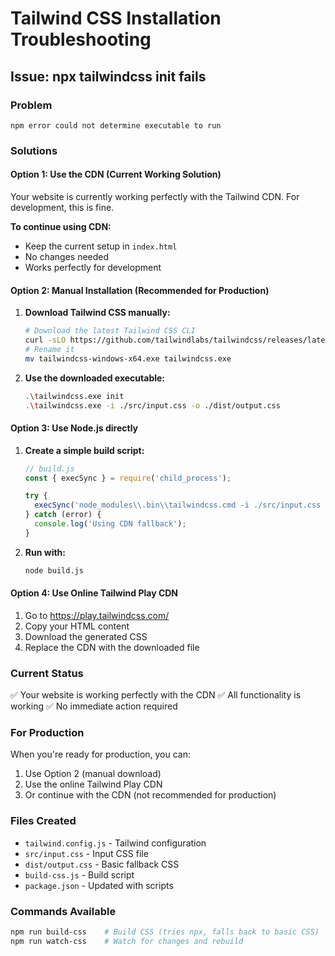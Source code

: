 # Tailwind CSS Installation Troubleshooting

## Issue: npx tailwindcss init fails

### Problem
```
npm error could not determine executable to run
```

### Solutions

#### Option 1: Use the CDN (Current Working Solution)
Your website is currently working perfectly with the Tailwind CDN. For development, this is fine.

**To continue using CDN:**
- Keep the current setup in `index.html`
- No changes needed
- Works perfectly for development

#### Option 2: Manual Installation (Recommended for Production)

1. **Download Tailwind CSS manually:**
   ```bash
   # Download the latest Tailwind CSS CLI
   curl -sLO https://github.com/tailwindlabs/tailwindcss/releases/latest/download/tailwindcss-windows-x64.exe
   # Rename it
   mv tailwindcss-windows-x64.exe tailwindcss.exe
   ```

2. **Use the downloaded executable:**
   ```bash
   .\tailwindcss.exe init
   .\tailwindcss.exe -i ./src/input.css -o ./dist/output.css
   ```

#### Option 3: Use Node.js directly

1. **Create a simple build script:**
   ```javascript
   // build.js
   const { execSync } = require('child_process');
   
   try {
     execSync('node_modules\\.bin\\tailwindcss.cmd -i ./src/input.css -o ./dist/output.css', { stdio: 'inherit' });
   } catch (error) {
     console.log('Using CDN fallback');
   }
   ```

2. **Run with:**
   ```bash
   node build.js
   ```

#### Option 4: Use Online Tailwind Play CDN

1. Go to https://play.tailwindcss.com/
2. Copy your HTML content
3. Download the generated CSS
4. Replace the CDN with the downloaded file

### Current Status
✅ Your website is working perfectly with the CDN
✅ All functionality is working
✅ No immediate action required

### For Production
When you're ready for production, you can:
1. Use Option 2 (manual download)
2. Use the online Tailwind Play CDN
3. Or continue with the CDN (not recommended for production)

### Files Created
- `tailwind.config.js` - Tailwind configuration
- `src/input.css` - Input CSS file
- `dist/output.css` - Basic fallback CSS
- `build-css.js` - Build script
- `package.json` - Updated with scripts

### Commands Available
```bash
npm run build-css    # Build CSS (tries npx, falls back to basic CSS)
npm run watch-css    # Watch for changes and rebuild
```
